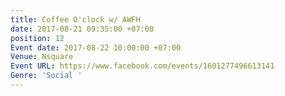 ```yaml
---
title: Coffee O'clock w/ AWFH
date: 2017-08-21 09:35:00 +07:00
position: 12
Event date: 2017-08-22 10:00:00 +07:00
Venue: Nsquare
Event URL: https://www.facebook.com/events/1601277496613141
Genre: 'Social '
---
```


